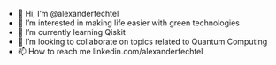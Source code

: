 - 👋 Hi, I’m @alexanderfechtel
- 👀 I’m interested in making life easier with green technologies
- 🌱 I’m currently learning Qiskit
- 💞️ I’m looking to collaborate on topics related to Quantum Computing
- 📫 How to reach me linkedin.com/alexanderfechtel

<!---
alexanderfechtel/alexanderfechtel is a ✨ special ✨ repository because its `README.md` (this file) appears on your GitHub profile.
You can click the Preview link to take a look at your changes.
--->
